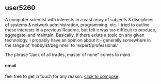 <!---
README.md
http://github.com/user5260 
 --->
## user5260 ##
A computer scientist with interests in a vast array of subjects & disciplines of
systems & network administration, programming, etc.
I tried to outline these interests in a previous Readme, but felt it
was too difficult to produce, aggregate, and maintain.
Basically, if there exists a topic on any given technology, i probably have an opinion
about it - generally somewhere in the range of 'hobbyist/beginner' to 'expert/professional.'

The phrase "Jack of all trades, master of none" comes to mind.

#### email ####
feel free to get in touch for any reason.
[click to compose](mailto:brianc2788@gmail.com)
<!--- /README.md --->